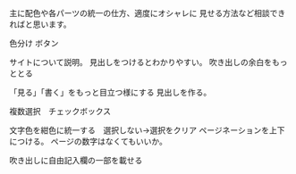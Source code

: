 主に配色や各パーツの統一の仕方、適度にオシャレに
見せる方法など相談できればと思います。

色分け
ボタン


サイトについて説明。
見出しをつけるとわかりやすい。
吹き出しの余白をもっととる

「見る」「書く」をもっと目立つ様にする
見出しを作る。

複数選択　チェックボックス

文字色を紺色に統一する　選択しない→選択をクリア
ページネーションを上下につける。
ページの数字はなくてもいいか。

吹き出しに自由記入欄の一部を載せる